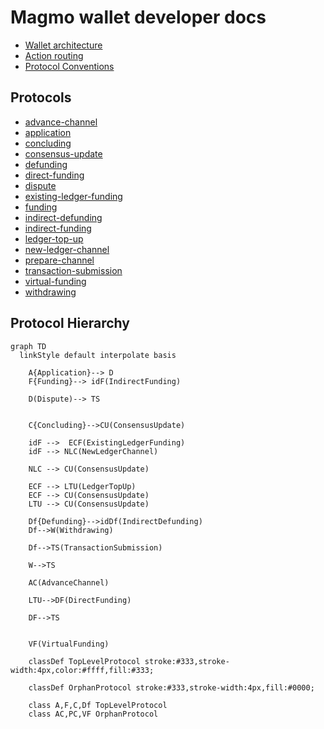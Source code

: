 # Magmo wallet developer docs

- [Wallet architecture](./structuring-the-wallet.md)
- [Action routing](./action-routing.md)
- [Protocol Conventions](./protocol-conventions.md)

## Protocols

- [advance-channel](../src/redux/protocols/advance-channel/readme.md)
- [application](../src/redux/protocols/application/readme.md)
- [concluding](../src/redux/protocols/concluding/readme.md)
- [consensus-update](../src/redux/protocols/consensus-update/readme.md)
- [defunding](../src/redux/protocols/defunding/readme.md)
- [direct-funding](../src/redux/protocols/direct-funding/readme.md)
- [dispute](../src/redux/protocols/dispute/readme.md)
- [existing-ledger-funding](../src/redux/protocols/existing-ledger-funding/readme.md)
- [funding](../src/redux/protocols/funding/readme.md)
- [indirect-defunding](../src/redux/protocols/indirect-defunding/readme.md)
- [indirect-funding](../src/redux/protocols/indirect-funding/readme.md)
- [ledger-top-up](../src/redux/protocols/ledger-top-up/readme.md)
- [new-ledger-channel](../src/redux/protocols/new-ledger-channel/readme.md)
- [prepare-channel](../src/redux/protocols/prepare-channel/readme.md)
- [transaction-submission](../src/redux/protocols/transaction-submission/readme.md)
- [virtual-funding](../src/redux/protocols/virtual-funding/readme.md)
- [withdrawing](../src/redux/protocols/withdrawing/readme.md)

<a name="hierarchy"></a>

## Protocol Hierarchy

```mermaid
graph TD
  linkStyle default interpolate basis

    A{Application}--> D
    F{Funding}--> idF(IndirectFunding)

    D(Dispute)--> TS


    C{Concluding}-->CU(ConsensusUpdate)

    idF -->  ECF(ExistingLedgerFunding)
    idF --> NLC(NewLedgerChannel)

    NLC --> CU(ConsensusUpdate)

    ECF --> LTU(LedgerTopUp)
    ECF --> CU(ConsensusUpdate)
    LTU --> CU(ConsensusUpdate)

    Df{Defunding}-->idDf(IndirectDefunding)
    Df-->W(Withdrawing)

    Df-->TS(TransactionSubmission)

    W-->TS

    AC(AdvanceChannel)

    LTU-->DF(DirectFunding)

    DF-->TS


    VF(VirtualFunding)

    classDef TopLevelProtocol stroke:#333,stroke-width:4px,color:#ffff,fill:#333;

    classDef OrphanProtocol stroke:#333,stroke-width:4px,fill:#0000;

    class A,F,C,Df TopLevelProtocol
    class AC,PC,VF OrphanProtocol


```
